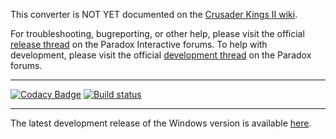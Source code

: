 This converter is NOT YET documented on the [Crusader Kings II wiki](https://ck2.paradoxwikis.com/Crusader_Kings_II_to_Europa_Universalis_IV_Converter). 

For troubleshooting, bugreporting, or other help, please visit the official [release thread](https://forum.paradoxplaza.com/forum/index.php?threads/ck2-to-eu4-converter-release-thread.1377860/#post-26480988) on the Paradox Interactive forums. 
To help with development, please visit the official [development thread](https://forum.paradoxplaza.com/forum/index.php?threads/ck2-to-eu4-converter-development-thread.1377861/) on the Paradox forums.

---

[![Codacy Badge](https://api.codacy.com/project/badge/Grade/5bf7df627e734711a3e00059ec0ccc68)](https://app.codacy.com/gh/ParadoxGameConverters/CK2ToEU4?utm_source=github.com&utm_medium=referral&utm_content=ParadoxGameConverters/CK2ToEU4&utm_campaign=Badge_Grade_Dashboard)
[![Build status](https://ci.appveyor.com/api/projects/status/ugrq6ci7i7cuy2cl/branch/master?svg=true)](https://ci.appveyor.com/project/Idhrendur/ck2toeu4/branch/master)

---

The latest development release of the Windows version is available [here](https://github.com/ParadoxGameConverters/CK2ToEU4/releases/tag/windows_development_build).